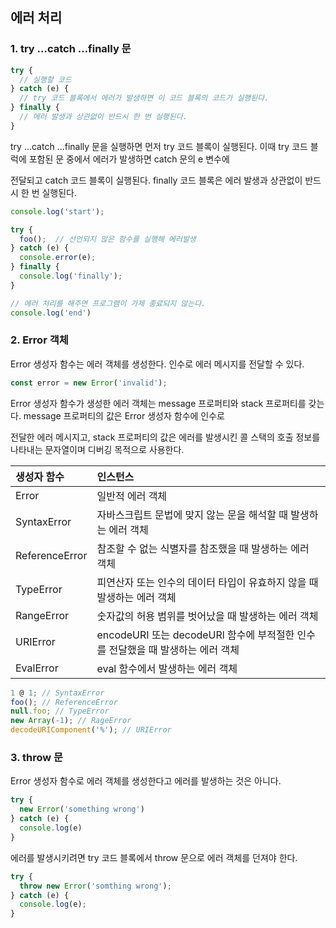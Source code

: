 ## 에러 처리

### 1. try ...catch ...finally 문

```javascript
try {
  // 실행할 코드 
} catch (e) {
  // try 코드 블록에서 에러가 발생하면 이 코드 블록의 코드가 실행된다.
} finally {
  // 에러 발생과 상관없이 반드시 한 번 실행된다.
}
```

try ...catch ...finally 문을 실행하면 먼저 try 코드 블록이 실행된다. 이때 try 코드 블럭에 포함된 문 중에서 에러가 발생하면 catch 문의 e 변수에

전달되고 catch 코드 블록이 실행된다. finally 코드 블록은 에러 발생과 상관없이 반드시 한 번 실행된다.

```javascript
console.log('start');

try {
  foo();  // 선언되지 않은 함수를 실행해 에러발생
} catch (e) {
  console.error(e); 
} finally {
  console.log('finally');
}

// 에러 처리를 해주면 프로그램이 가제 종료되지 않는다.
console.log('end')
```



### 2. Error 객체

Error 생성자 함수는 에러 객체를 생성한다. 인수로 에러 메시지를 전달할 수 있다.

```javascript
const error = new Error('invalid');
```

Error 생성자 함수가 생성한 에러 객체는 message 프로퍼티와 stack 프로퍼티를 갖는다. message 프로퍼티의 값은 Error 생성자 함수에 인수로 

전달한 에러 메시지고, stack 프로퍼티의 값은 에러를 발생시킨 콜 스택의 호출 정보를 나타내는 문자열이며 디버깅 목적으로 사용한다.

| 생성자 함수    | 인스턴스                                                     |
| :------------- | :----------------------------------------------------------- |
| Error          | 일반적 에러 객체                                             |
| SyntaxError    | 자바스크립트 문법에 맞지 않는 문을 해석할 때 발생하는 에러 객체 |
| ReferenceError | 참조할 수 없는 식별자를 참조했을 때 발생하는 에러 객체       |
| TypeError      | 피연산자 또는 인수의 데이터 타입이 유효하지 않을 때 발생하는 에러 객체 |
| RangeError     | 숫자값의 허용 범위를 벗어났을 때 발생하는 에러 객체          |
| URIError       | encodeURI 또는 decodeURl 함수에 부적절한 인수를 전달했을 때 발생하는 에러 객체 |
| EvalError      | eval 함수에서 발생하는 에러 객체                             |

```javascript
1 @ 1; // SyntaxError
foo(); // ReferenceError
null.foo; // TypeError
new Array(-1); // RageError
decodeURIComponent('%'); // URIError
```



### 3. throw 문

Error 생성자 함수로 에러 객체를 생성한다고 에러를 발생하는 것은 아니다.

```javascript
try {
  new Error('something wrong')
} catch (e) {
  console.log(e)
}
```

에러를 발생시키려면 try 코드 블록에서 throw 문으로 에러 객체를 던져야 한다.

```javascript
try {
  throw new Error('somthing wrong');
} catch (e) {
  console.log(e);
}
```

